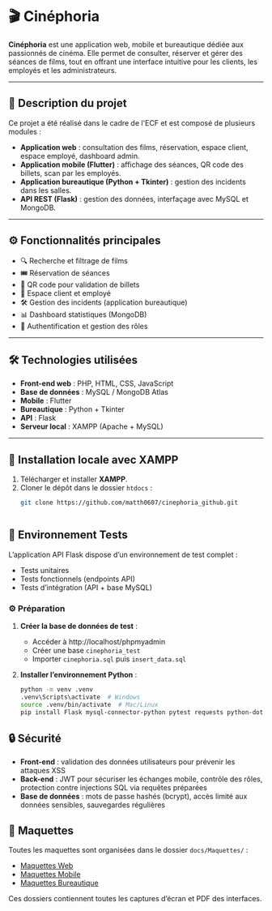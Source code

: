 # 🎬 Cinéphoria

**Cinéphoria** est une application web, mobile et bureautique dédiée aux passionnés de cinéma. Elle permet de consulter, réserver et gérer des séances de films, tout en offrant une interface intuitive pour les clients, les employés et les administrateurs.

---

## 📌 Description du projet

Ce projet a été réalisé dans le cadre de l'ECF et est composé de plusieurs modules :  

- **Application web** : consultation des films, réservation, espace client, espace employé, dashboard admin.  
- **Application mobile (Flutter)** : affichage des séances, QR code des billets, scan par les employés.  
- **Application bureautique (Python + Tkinter)** : gestion des incidents dans les salles.  
- **API REST (Flask)** : gestion des données, interfaçage avec MySQL et MongoDB.  

---

## ⚙️ Fonctionnalités principales

- 🔍 Recherche et filtrage de films  
- 🎟️ Réservation de séances  
- 📱 QR code pour validation de billets  
- 👤 Espace client et employé  
- 🛠️ Gestion des incidents (application bureautique)  
- 📊 Dashboard statistiques (MongoDB)  
- 🔐 Authentification et gestion des rôles  

---

## 🛠️ Technologies utilisées

- **Front-end web** : PHP, HTML, CSS, JavaScript  
- **Base de données** : MySQL / MongoDB Atlas  
- **Mobile** : Flutter  
- **Bureautique** : Python + Tkinter  
- **API** : Flask  
- **Serveur local** : XAMPP (Apache + MySQL)  

---

## 🧪 Installation locale avec XAMPP

1. Télécharger et installer **XAMPP**.  
2. Cloner le dépôt dans le dossier `htdocs` :  
   ```bash
   git clone https://github.com/matth0607/cinephoria_github.git



## 🧪 Environnement Tests

L’application API Flask dispose d’un environnement de test complet :

- Tests unitaires
- Tests fonctionnels (endpoints API)
- Tests d’intégration (API + base MySQL)

### ⚙️ Préparation

1. **Créer la base de données de test** :  
   - Accéder à http://localhost/phpmyadmin  
   - Créer une base `cinephoria_test`  
   - Importer `cinephoria.sql` puis `insert_data.sql`  

2. **Installer l’environnement Python** :  
   ```bash
   python -m venv .venv
   .venv\Scripts\activate  # Windows
   source .venv/bin/activate  # Mac/Linux
   pip install Flask mysql-connector-python pytest requests python-dotenv

## 🔒 Sécurité

- **Front-end** : validation des données utilisateurs pour prévenir les attaques XSS  
- **Back-end** : JWT pour sécuriser les échanges mobile, contrôle des rôles, protection contre injections SQL via requêtes préparées  
- **Base de données** : mots de passe hashés (bcrypt), accès limité aux données sensibles, sauvegardes régulières

## 📂 Maquettes

Toutes les maquettes sont organisées dans le dossier `docs/Maquettes/` :  

- [Maquettes Web](docs\maquettes\web/README.md)  
- [Maquettes Mobile](docs\maquettes\mobile/README.md)  
- [Maquettes Bureautique](docs\maquettes\bureautique/README.md)  

Ces dossiers contiennent toutes les captures d’écran et PDF des interfaces.

